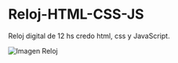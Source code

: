 # Reloj-HTML-CSS-JS
Reloj digital de 12 hs credo html, css y JavaScript.

![Imagen Reloj](https://user-images.githubusercontent.com/54611951/73147590-e802ef80-4096-11ea-9861-b8ec25df9305.png)
